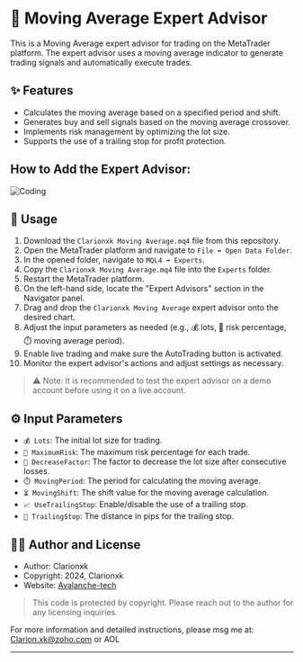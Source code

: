 # 💫 Moving Average Expert Advisor

This is a Moving Average expert advisor for trading on the MetaTrader platform. The expert advisor uses a moving average indicator to generate trading signals and automatically execute trades.

## ✨ Features

- Calculates the moving average based on a specified period and shift.
- Generates buy and sell signals based on the moving average crossover.
- Implements risk management by optimizing the lot size.
- Supports the use of a trailing stop for profit protection.

## How to Add the Expert Advisor:
  
![Coding](https://www.ea-coder.com/wp-content/uploads/2018/06/mt4-running-four-expert-advisors-on-multiple-charts.gif)


## 🚀 Usage

1. Download the `Clarionxk Moving Average.mq4` file from this repository.
2. Open the MetaTrader platform and navigate to `File ➡️ Open Data Folder`.
3. In the opened folder, navigate to `MQL4 ➡️ Experts`.
4. Copy the `Clarionxk Moving Average.mq4` file into the `Experts` folder.
5. Restart the MetaTrader platform.
6. On the left-hand side, locate the "Expert Advisors" section in the Navigator panel.
7. Drag and drop the `Clarionxk Moving Average` expert advisor onto the desired chart.
8. Adjust the input parameters as needed (e.g., 💰 lots, 🎲 risk percentage, ⏱️ moving average period).
9. Enable live trading and make sure the AutoTrading button is activated.
10. Monitor the expert advisor's actions and adjust settings as necessary.

> ⚠️ Note: It is recommended to test the expert advisor on a demo account before using it on a live account.

## ⚙️ Input Parameters

- `💰 Lots`: The initial lot size for trading.
- `🎲 MaximumRisk`: The maximum risk percentage for each trade.
- `🔻 DecreaseFactor`: The factor to decrease the lot size after consecutive losses.
- `⏱️ MovingPeriod`: The period for calculating the moving average.
- `⏳ MovingShift`: The shift value for the moving average calculation.
- `📈 UseTrailingStop`: Enable/disable the use of a trailing stop.
- `🛑 TrailingStop`: The distance in pips for the trailing stop.

## 👨‍💻 Author and License

- Author: Clarionxk
- Copyright: 2024, Clarionxk
- Website: [Avalanche-tech](https://www.Avalanche-tech.com)

> This code is protected by copyright. Please reach out to the author for any licensing inquiries.

For more information and detailed instructions, please msg me at: Clarion.xk@zoho.com or AOL

---

